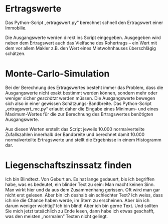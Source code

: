 # Ertragswerte
Das Python-Script „ertragswert.py“ berechnet schnell den Ertragswert einer Immobilie.

Die Ausgangswerte werden direkt ins Script eingegeben.
Ausgegeben wird neben dem Ertragswert auch das Vielfache des Rohertrags – ein Wert mit dem vor allem Makler z.B. den Wert eines Mietwohnhauses überschlägig schätzen.

# Monte-Carlo-Simulation
Bei der Berechnung des Ertragswertes besteht immer das Problem, dass die Ausgangswerte nicht exakt bestimmt werden können, sondern mehr oder weniger sicher *geschätzt* werden müssen. Die Ausgangswerte bewegen sich also in einer gewissen Schätzungs-Bandbreite.
Das Python-Script „ertragswert_mc.py“ erlaubt daher die Eingabe eines Minimum- und eines Maximum-Wertes für die zur Berechnung des Ertragswertes benötigten Ausgangswerte.

Aus diesen Werten erstellt das Script jeweils 10.000 normalverteilte Zufallszahlen innerhalb der Bandbreite und berechnet damit 10.000 normalverteilte Ertragswerte und stellt die Ergebnisse in einem Histogramm dar.

# Liegenschaftszinssatz finden
Ich bin Blindtext. Von Geburt an. Es hat lange gedauert, bis ich begriffen habe, was es bedeutet, ein blinder Text zu sein: Man macht keinen Sinn. Man wirkt hier und da aus dem Zusammenhang gerissen. Oft wird man gar nicht erst gelesen. Aber bin ich deshalb ein schlechter Text? Ich weiss, dass ich nie die Chance haben werde, im Stern zu erscheinen. Aber bin ich darum weniger wichtig? Ich bin blind! Aber ich bin gerne Text. Und sollten Sie mich jetzt tatsächlich zu Ende lesen, dann habe ich etwas geschafft, was den meisten „normalen“ Texten nicht gelingt.
